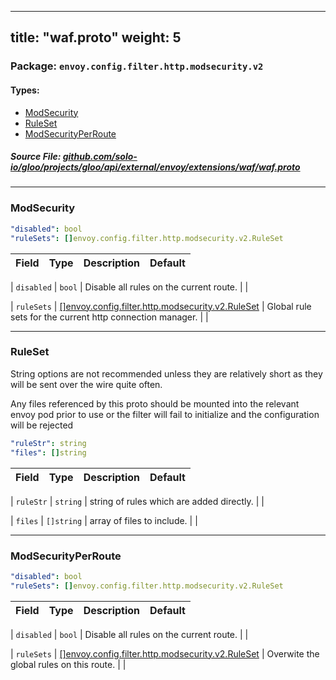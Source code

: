 
---
title: "waf.proto"
weight: 5
---

<!-- Code generated by solo-kit. DO NOT EDIT. -->


### Package: `envoy.config.filter.http.modsecurity.v2` 
#### Types:


- [ModSecurity](#modsecurity)
- [RuleSet](#ruleset)
- [ModSecurityPerRoute](#modsecurityperroute)
  



##### Source File: [github.com/solo-io/gloo/projects/gloo/api/external/envoy/extensions/waf/waf.proto](https://github.com/solo-io/gloo/blob/master/projects/gloo/api/external/envoy/extensions/waf/waf.proto)





---
### ModSecurity



```yaml
"disabled": bool
"ruleSets": []envoy.config.filter.http.modsecurity.v2.RuleSet

```

| Field | Type | Description | Default |
| ----- | ---- | ----------- |----------- | 



| `disabled` | `bool` |  Disable all rules on the current route.  |  |



| `ruleSets` | [[]envoy.config.filter.http.modsecurity.v2.RuleSet](../waf.proto.sk#ruleset) |  Global rule sets for the current http connection manager.  |  |




---
### RuleSet

 
String options are not recommended unless they are relatively short as they will be sent over the wire quite often.

Any files referenced by this proto should be mounted into the relevant envoy pod prior to use or
the filter will fail to initialize and the configuration will be rejected

```yaml
"ruleStr": string
"files": []string

```

| Field | Type | Description | Default |
| ----- | ---- | ----------- |----------- | 



| `ruleStr` | `string` |  string of rules which are added directly.  |  |



| `files` | `[]string` |  array of files to include.  |  |




---
### ModSecurityPerRoute



```yaml
"disabled": bool
"ruleSets": []envoy.config.filter.http.modsecurity.v2.RuleSet

```

| Field | Type | Description | Default |
| ----- | ---- | ----------- |----------- | 



| `disabled` | `bool` |  Disable all rules on the current route.  |  |



| `ruleSets` | [[]envoy.config.filter.http.modsecurity.v2.RuleSet](../waf.proto.sk#ruleset) |  Overwite the global rules on this route.  |  |





<!-- Start of HubSpot Embed Code -->
<script type="text/javascript" id="hs-script-loader" async defer src="//js.hs-scripts.com/5130874.js"></script>
<!-- End of HubSpot Embed Code -->
